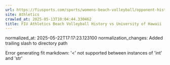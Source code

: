 ```yaml
---
url: https://fiusports.com/sports/womens-beach-volleyball/opponent-history/university-of-hawaii/1577/
site: Athletics
crawled_at: 2025-05-13T10:04:44.330462
title: FIU Athletics Beach Volleyball History vs University of Hawaii
---
```

normalized_at: 2025-05-22T17:17:23.123100
normalization_changes: Added trailing slash to directory path

Error generating fit markdown: '<' not supported between instances of 'int' and 'str'